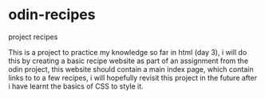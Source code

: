 # odin-recipes
project recipes

This is a project to practice my knowledge so far in html (day 3), i will do this by creating a basic recipe website as part of an assignment from the odin project, this website should contain a main index page, which contain links to to a few recipes, i will hopefully revisit this project in the future after i have learnt the basics of CSS to style it.